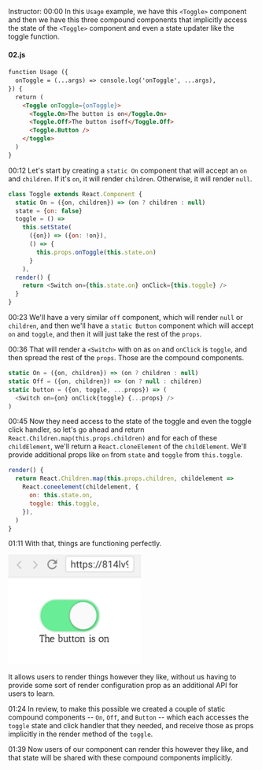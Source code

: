 Instructor: 00:00 In this `Usage` example, we have this `<Toggle>` component and then we have this three compound components that implicitly access the state of the `<Toggle>` component and even a state updater like the toggle function.

#### 02.js
```html
function Usage ({
  onToggle = (...args) => console.log('onToggle', ...args),
}) {
  return (
    <Toggle onToggle={onToggle}>
      <Toggle.On>The button is on</Toggle.On>
      <Toggle.Off>The button isoff</Toggle.Off>
      <Toggle.Button />
    </toggle>
  )
}
```

00:12 Let's start by creating a `static On` component that will accept an `on` and `children`. If it's `on`, it will render `children`. Otherwise, it will render `null`.

```javascript
class Toggle extends React.Component {
  static On = ({on, children}) => (on ? children : null)
  state = {on: false}
  toggle = () => 
    this.setState(
      ({on}) => ({on: !on}),
      () => {
        this.props.onToggle(this.state.on)
      }
    ),
  render() {
    return <Switch on={this.state.on} onClick={this.toggle} />
  }
}
```

00:23 We'll have a very similar `off` component, which will render `null` or `children`, and then we'll have a `static Button` component which will accept `on` and `toggle`, and then it will just take the rest of the `props`.

00:36 That will render a `<Switch>` with on as `on` and `onClick` is `toggle`, and then spread the rest of the `props`. Those are the compound components.

```javascript
static On = ({on, children}) => (on ? children : null)
static Off = ({on, children}) => (on ? null : children)
static button = ({on, toggle, ...props}) => (
  <Switch on={on} onClick{toggle} {...props} />
)
```

00:45 Now they need access to the state of the toggle and even the toggle click handler, so let's go ahead and return `React.Children.map(this.props.children)` and for each of these `childElement`, we'll return a `React.cloneElement` of the `childElement`. We'll provide additional props like `on` from `state` and `toggle` from `this.toggle`.

```javascript
render() {
  return React.Children.map(this.props.children, childelement => 
    React.coneelement(childelement, {
      on: this.state.on,
      toggle: this.toggle,
    }),
  )
}
```

01:11 With that, things are functioning perfectly. 

![Button is on](../images/javascript-write-compound-components-button-is-on.png)

It allows users to render things however they like, without us having to provide some sort of render configuration prop as an additional API for users to learn.

01:24 In review, to make this possible we created a couple of static compound components -- `On`, `Off`, and `Button` -- which each accesses the `toggle` state and click handler that they needed, and receive those as props implicitly in the render method of the `toggle`.

01:39 Now users of our component can render this however they like, and that state will be shared with these compound components implicitly.